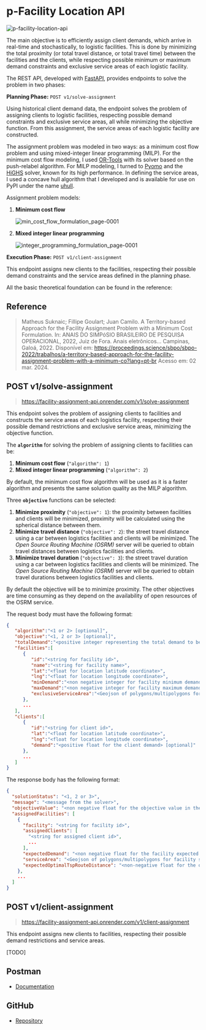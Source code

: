 # p-Facility Location API

![p-facility-location-api](./data/img/assignemnt-rj.gif)

The main objective is to efficiently assign client demands, which arrive in real-time and stochastically, to logistic facilities. This is done by minimizing the total proximity (or total travel distance, or total travel time) between the facilities and the clients, while respecting possible minimum or maximum demand constraints and exclusive service areas of each logistic facility.

The REST API, developed with [FastAPI](https://github.com/tiangolo/fastapi), provides endpoints to solve the problem in two phases:

**Planning Phase:** `POST v1/solve-assignment`

Using historical client demand data, the endpoint solves the problem of assigning clients to logistic facilities, respecting possible demand constraints and exclusive service areas, all while minimizing the objective function. From this assignment, the service areas of each logistic facility are constructed.

The assignment problem was modeled in two ways: as a minimum cost flow problem and using mixed-integer linear programming (MILP). For the minimum cost flow modeling, I used [OR-Tools](https://developers.google.com/optimization/flow/assignment_min_cost_flow) with its solver based on the push-relabel algorithm. For MILP modeling, I turned to [Pyomo](https://www.pyomo.org/) and the [HiGHS](https://github.com/ERGO-Code/HiGHS) solver, known for its high performance. In defining the service areas, I used a concave hull algorithm that I developed and is available for use on PyPI under the name [uhull](https://luanleonardo.github.io/uhull/).

Assignment problem models:

1. **Minimum cost flow**

   ![min_cost_flow_formulation_page-0001](./data/img/network-flow-model.jpg)

3. **Mixed integer linear programming**

   ![integer_programming_formulation_page-0001](./data/img/integer-model.jpg)

**Execution Phase:** `POST v1/client-assignment`

This endpoint assigns new clients to the facilities, respecting their possible demand constraints and the service areas defined in the planning phase.

All the basic theoretical foundation can be found in the reference:

## Reference
> Matheus Suknaic; Fillipe Goulart; Juan Camilo. A Territory-based Approach for the Facility Assignment Problem with a Minimum Cost Formulation. In: ANAIS DO SIMPóSIO BRASILEIRO DE PESQUISA OPERACIONAL, 2022, Juiz de Fora. Anais eletrônicos... Campinas, Galoá, 2022. Disponível em: <https://proceedings.science/sbpo/sbpo-2022/trabalhos/a-territory-based-approach-for-the-facility-assignment-problem-with-a-minimum-co?lang=pt-br> Acesso em: 02 mar. 2024.

## POST v1/solve-assignment
> https://facility-assignment-api.onrender.com/v1/solve-assignment

This endpoint solves the problem of assigning clients to facilities and constructs the service areas of each logistics facility, respecting their possible demand restrictions and exclusive service areas, minimizing the objective function.

The **`algorithm`** for solving the problem of assigning clients to facilities can be:

1. **Minimum cost flow** (`"algorithm": 1`)
2. **Mixed integer linear programming** (`"algorithm": 2`)

By default, the minimum cost flow algorithm will be used as it is a faster algorithm and presents the same solution quality as the MILP algorithm.

Three **`objective`** functions can be selected:

1. **Minimize proximity** (`"objective": 1`): the proximity between facilities and clients will be minimized, proximity will be calculated using the spherical distance between them.
2. **Minimize travel distance** (`"objective": 2`): the street travel distance using a car between logistics facilities and clients will be minimized. The _Open Source Routing Machine (OSRM)_ server will be queried to obtain travel distances between logistics facilities and clients.
3. **Minimize travel duration** (`"objective": 3`): the street travel duration using a car between logistics facilities and clients will be minimized. The _Open Source Routing Machine (OSRM)_ server will be queried to obtain travel durations between logistics facilities and clients.
    

By default the objective will be to minimize proximity. The other objectives are time consuming as they depend on the availability of open resources of the OSRM service.

The request body must have the following format:

``` json
{
   "algorithm":"<1 or 2> [optional]",
   "objective":"<1, 2 or 3> [optional]",
   "totalDemand":"<positive integer representing the total demand to be met>",
   "facilities":[
      {
         "id":"<string for facility id>",
         "name":"<string for facility name>",
         "lat":"<float for location latitude coordinate>",
         "lng":"<float for location longitude coordinate>",
         "minDemand":"<non negative integer for facility minimum demand> [optional]",
         "maxDemand":"<non negative integer for facility maximum demand> [optional]",
         "exclusiveServiceArea":"<Geojson of polygons/multipolygons for facility exclusive service area> [optional]"
      },
      ...
   ],
   "clients":[
      {
         "id":"<string for client id>",
         "lat":"<float for location latitude coordinate>",
         "lng":"<float for location longitude coordinate>",
         "demand":"<positive float for the client demand> [optional]"
      },
      ...
   ]
}

 ```

The response body has the following format:

``` json
{
  "solutionStatus": "<1, 2 or 3>",
  "message": "<message from the solver>",
  "objectiveValue": "<non negative float for the objective value in the returned solution>",
  "assignedFacilities": [
    {
      "facility": "<string for facility id>",
      "assignedClients": [
        "<string for assigned client id>",
        ...
      ],
      "expectedDemand": "<non negative float for the facility expected demand>",
      "serviceArea": "<Geojson of polygons/multipolygons for facility service area>",
      "expectedOptimalTspRouteDistance": "<non-negative float for the optimal distance expected, in kilometers, for the TSP route to meet all facility expected demand>"
    },
    ...
  ]
}

 ```

## POST v1/client-assignment
> https://facility-assignment-api.onrender.com/v1/client-assignment

This endpoint assigns new clients to facilities, respecting their possible demand restrictions and service areas.

[TODO]

## Postman 
* [Documentation](https://documenter.getpostman.com/view/32527568/2sA2rGte4D)

## GitHub
* [Repository](https://github.com/luanleonardo/facility-assignment-api)
